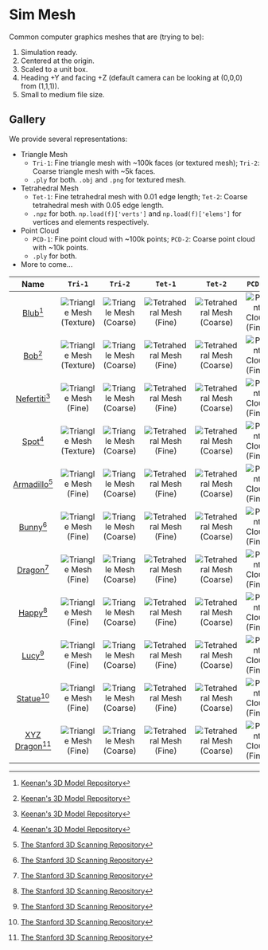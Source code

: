 # Sim Mesh

Common computer graphics meshes that are (trying to be):

1. Simulation ready.
2. Centered at the origin.
3. Scaled to a unit box.
4. Heading +Y and facing +Z (default camera can be looking at (0,0,0) from (1,1,1)).
5. Small to medium file size.

## Gallery

We provide several representations:

- Triangle Mesh
  - `Tri-1`: Fine triangle mesh with ~100k faces (or textured mesh); `Tri-2`: Coarse triangle mesh with ~5k faces.
  - `.ply` for both. `.obj` and `.png` for textured mesh.
- Tetrahedral Mesh
  - `Tet-1`: Fine tetrahedral mesh with 0.01 edge length; `Tet-2`: Coarse tetrahedral mesh with 0.05 edge length.
  - `.npz` for both. `np.load(f)['verts']` and `np.load(f)['elems']` for vertices and elements respectively.
- Point Cloud
  - `PCD-1`: Fine point cloud with ~100k points; `PCD-2`: Coarse point cloud with ~10k points.
  - `.ply` for both.
- More to come...

| Name | `Tri-1` | `Tri-2` | `Tet-1` | `Tet-2` | `PCD-1` | `PCD-2` |
| :---: | :---: | :---: | :---: | :---: | :---: | :---: |
| [Blub](data/blub)[^1] | ![Triangle Mesh (Texture)](data/blub/images/tri-texture.png) | ![Triangle Mesh (Coarse)](data/blub/images/tri-5000.png) | ![Tetrahedral Mesh (Fine)](data/blub/images/tet-0.01.png) | ![Tetrahedral Mesh (Coarse)](data/blub/images/tet-0.05.png) | ![Point Cloud (Fine)](data/blub/images/pcd-100000.png) | ![Point Cloud (Coarse)](data/blub/images/pcd-10000.png) |
| [Bob](data/bob)[^1] | ![Triangle Mesh (Texture)](data/bob/images/tri-texture.png) | ![Triangle Mesh (Coarse)](data/bob/images/tri-5000.png) | ![Tetrahedral Mesh (Fine)](data/bob/images/tet-0.01.png) | ![Tetrahedral Mesh (Coarse)](data/bob/images/tet-0.05.png) | ![Point Cloud (Fine)](data/bob/images/pcd-100000.png) | ![Point Cloud (Coarse)](data/bob/images/pcd-10000.png) |
| [Nefertiti](data/nefertiti)[^1] | ![Triangle Mesh (Fine)](data/nefertiti/images/tri-100000.png) | ![Triangle Mesh (Coarse)](data/nefertiti/images/tri-5000.png) | ![Tetrahedral Mesh (Fine)](data/nefertiti/images/tet-0.01.png) | ![Tetrahedral Mesh (Coarse)](data/nefertiti/images/tet-0.05.png) | ![Point Cloud (Fine)](data/nefertiti/images/pcd-100000.png) | ![Point Cloud (Coarse)](data/nefertiti/images/pcd-10000.png) |
| [Spot](data/spot)[^1] | ![Triangle Mesh (Texture)](data/spot/images/tri-texture.png) | ![Triangle Mesh (Coarse)](data/spot/images/tri-5000.png) | ![Tetrahedral Mesh (Fine)](data/spot/images/tet-0.01.png) | ![Tetrahedral Mesh (Coarse)](data/spot/images/tet-0.05.png) | ![Point Cloud (Fine)](data/spot/images/pcd-100000.png) | ![Point Cloud (Coarse)](data/spot/images/pcd-10000.png) |
| [Armadillo](data/armadillo)[^2] | ![Triangle Mesh (Fine)](data/armadillo/images/tri-100000.png) | ![Triangle Mesh (Coarse)](data/armadillo/images/tri-5000.png) | ![Tetrahedral Mesh (Fine)](data/armadillo/images/tet-0.01.png) | ![Tetrahedral Mesh (Coarse)](data/armadillo/images/tet-0.05.png) | ![Point Cloud (Fine)](data/armadillo/images/pcd-100000.png) | ![Point Cloud (Coarse)](data/armadillo/images/pcd-10000.png) |
| [Bunny](data/bunny)[^2] | ![Triangle Mesh (Fine)](data/bunny/images/tri-100000.png) | ![Triangle Mesh (Coarse)](data/bunny/images/tri-5000.png) | ![Tetrahedral Mesh (Fine)](data/bunny/images/tet-0.01.png) | ![Tetrahedral Mesh (Coarse)](data/bunny/images/tet-0.05.png) | ![Point Cloud (Fine)](data/bunny/images/pcd-100000.png) | ![Point Cloud (Coarse)](data/bunny/images/pcd-10000.png) |
| [Dragon](data/dragon)[^2] | ![Triangle Mesh (Fine)](data/dragon/images/tri-100000.png) | ![Triangle Mesh (Coarse)](data/dragon/images/tri-5000.png) | ![Tetrahedral Mesh (Fine)](data/dragon/images/tet-0.01.png) | ![Tetrahedral Mesh (Coarse)](data/dragon/images/tet-0.05.png) | ![Point Cloud (Fine)](data/dragon/images/pcd-100000.png) | ![Point Cloud (Coarse)](data/dragon/images/pcd-10000.png) |
| [Happy](data/happy)[^2] | ![Triangle Mesh (Fine)](data/happy/images/tri-100000.png) | ![Triangle Mesh (Coarse)](data/happy/images/tri-5000.png) | ![Tetrahedral Mesh (Fine)](data/happy/images/tet-0.01.png) | ![Tetrahedral Mesh (Coarse)](data/happy/images/tet-0.05.png) | ![Point Cloud (Fine)](data/happy/images/pcd-100000.png) | ![Point Cloud (Coarse)](data/happy/images/pcd-10000.png) |
| [Lucy](data/lucy)[^2] | ![Triangle Mesh (Fine)](data/lucy/images/tri-100000.png) | ![Triangle Mesh (Coarse)](data/lucy/images/tri-5000.png) | ![Tetrahedral Mesh (Fine)](data/lucy/images/tet-0.01.png) | ![Tetrahedral Mesh (Coarse)](data/lucy/images/tet-0.05.png) | ![Point Cloud (Fine)](data/lucy/images/pcd-100000.png) | ![Point Cloud (Coarse)](data/lucy/images/pcd-10000.png) |
| [Statue](data/statue)[^2] | ![Triangle Mesh (Fine)](data/statue/images/tri-100000.png) | ![Triangle Mesh (Coarse)](data/statue/images/tri-5000.png) | ![Tetrahedral Mesh (Fine)](data/statue/images/tet-0.01.png) | ![Tetrahedral Mesh (Coarse)](data/statue/images/tet-0.05.png) | ![Point Cloud (Fine)](data/statue/images/pcd-100000.png) | ![Point Cloud (Coarse)](data/statue/images/pcd-10000.png) |
| [XYZ Dragon](data/xyz_dragon)[^2] | ![Triangle Mesh (Fine)](data/xyz_dragon/images/tri-100000.png) | ![Triangle Mesh (Coarse)](data/xyz_dragon/images/tri-5000.png) | ![Tetrahedral Mesh (Fine)](data/xyz_dragon/images/tet-0.01.png) | ![Tetrahedral Mesh (Coarse)](data/xyz_dragon/images/tet-0.05.png) | ![Point Cloud (Fine)](data/xyz_dragon/images/pcd-100000.png) | ![Point Cloud (Coarse)](data/xyz_dragon/images/pcd-10000.png) |

[^1]: [Keenan's 3D Model Repository](https://www.cs.cmu.edu/~kmcrane/Projects/ModelRepository/)
[^2]: [The Stanford 3D Scanning Repository](https://graphics.stanford.edu/data/3Dscanrep/)
